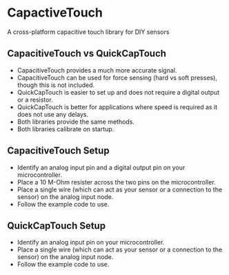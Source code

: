# CapactiveTouch
 A cross-platform capacitive touch library for DIY sensors

## CapacitiveTouch vs QuickCapTouch
- CapacitiveTouch provides a much more accurate signal.
- CapacitiveTouch can be used for force sensing (hard vs soft presses), though this is not included.
- QuickCapTouch is easier to set up and does not require a digital output or a resistor.
- QuickCapTouch is better for applications where speed is required as it does not use any delays.
- Both libraries provide the same methods.
- Both libraries calibrate on startup.

## CapacitiveTouch Setup
- Identify an analog input pin and a digital output pin on your microcontroller.
- Place a 10 M-Ohm resister across the two pins on the microcontroller.
- Place a single wire (which can act as your sensor or a connection to the sensor) on the analog input node.
- Follow the example code to use.

## QuickCapTouch Setup
- Identify an analog input pin on your microcontroller.
- Place a single wire (which can act as your sensor or a connection to the sensor) on the analog input node.
- Follow the example code to use.
